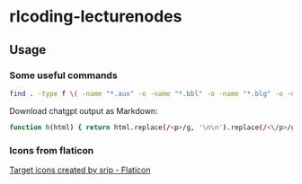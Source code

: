 # rlcoding-lecturenodes

## Usage

### Some useful commands

```sh
find . -type f \( -name "*.aux" -o -name "*.bbl" -o -name "*.blg" -o -name "*.log" -o -name "*.nav" -o -name "*.out" -o -name "*.snm" -o -name "*.toc" -o -name "*.vrb" -o -name "*.run.xml" -o -name "*.pdf" -o -name "*.fls" -o -name "*.gz" -o -name "*.loc" -o -name "*.soc" -o -name "*.fdb_latexmk" \) -delete
```

Download chatgpt output as Markdown:

```sh
function h(html) { return html.replace(/<p>/g, '\n\n').replace(/<\/p>/g, '').replace(/<b>/g, '**').replace(/<\/b>/g, '**').replace(/<i>/g, '_').replace(/<\/i>/g, '_').replace(/<code[^>]*>/g, (match) => { const lm = match.match(/class="[^"]*language-([^"]*)"/); return lm ? '\n```' + lm[1] + '\n' : '```'; }).replace(/<\/code[^>]*>/g, '```').replace(/<[^>]*>/g, '').replace(/Copy code/g, '').replace(/This content may violate our content policy. If you believe this to be in error, please submit your feedback — your input will aid our research in this area./g, '').trim(); } (()=>{ const e=document.querySelectorAll(".text-base");let t="";for(const s of e)s.querySelector(".whitespace-pre-wrap")&&(t += t == ""?"":"--------\n", t+=`**${s.querySelectorAll('img').length>1?s.querySelectorAll('img')[1].alt:'ChatGPT'}**: ${h(s.querySelector(".whitespace-pre-wrap").innerHTML)}\n\n`);const o=document.createElement("a");o.download=(document.querySelector(".pr-14.bg-gray-800")?.innerText||"Conversation with ChatGPT")+".md",o.href=URL.createObjectURL(new Blob([t])),o.style.display="none",document.body.appendChild(o),o.click()})();
```

### Icons from flaticon

<a href="https://www.flaticon.com/free-icons/target" title="target icons">Target icons created by srip - Flaticon</a>
